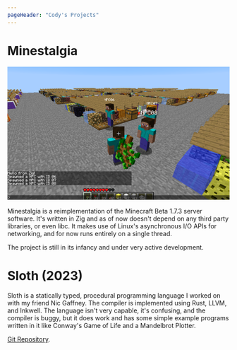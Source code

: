 ```yaml
---
pageHeader: "Cody's Projects"
---
```


# Minestalgia

![minestalgia.png](minestalgia.png)

Minestalgia is a reimplementation of the Minecraft Beta 1.7.3 server software.
It's written in Zig and as of now doesn't depend on any third party libraries,
or even libc. It makes use of Linux's asynchronous I/O APIs for networking, and
for now runs entirely on a single thread. 

The project is still in its infancy and under very active development.

# Sloth (2023)

Sloth is a statically typed, procedural programming language I worked on with 
my friend Nic Gaffney. The compiler is implemented using Rust, LLVM, and 
Inkwell. The language isn't very capable, it's confusing, and the compiler is 
buggy, but it does work and has some simple example programs written in it like
Conway's Game of Life and a Mandelbrot Plotter.

[Git Repository](https://github.com/slothlang/sloth).
